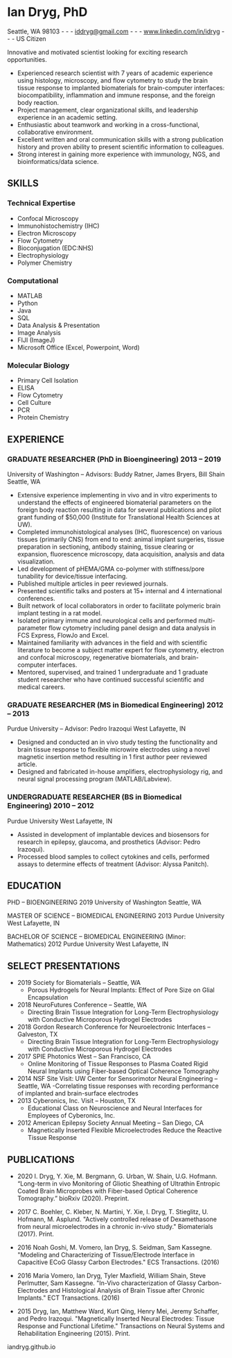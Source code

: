 # Ian Dryg, PhD

Seattle, WA 98103 - - - iddryg@gmail.com - - - www.linkedin.com/in/idryg - - - US Citizen

Innovative and motivated scientist looking for exciting research opportunities. 

- Experienced research scientist with 7 years of academic experience using histology, microscopy, and flow cytometry to study the brain tissue response to implanted biomaterials for brain-computer interfaces: biocompatibility, inflammation and immune response, and the foreign body reaction.
- Project management, clear organizational skills, and leadership experience in an academic setting. 
- Enthusiastic about teamwork and working in a cross-functional, collaborative environment. 
- Excellent written and oral communication skills with a strong publication history and proven ability to present scientific information to colleagues. 
- Strong interest in gaining more experience with immunology, NGS, and bioinformatics/data science. 

## SKILLS
		
### Technical Expertise	
- Confocal Microscopy
- Immunohistochemistry (IHC)
- Electron Microscopy	
- Flow Cytometry
- Bioconjugation (EDC:NHS)
- Electrophysiology
- Polymer Chemistry

### Computational
- MATLAB
- Python
- Java
- SQL
- Data Analysis & Presentation	
- Image Analysis
- FIJI (ImageJ)
- Microsoft Office (Excel, Powerpoint, Word)

### Molecular Biology
- Primary Cell Isolation
- ELISA
- Flow Cytometry
- Cell Culture
- PCR
- Protein Chemistry 
		
## EXPERIENCE

### GRADUATE RESEARCHER (PhD in Bioengineering)						                         2013 – 2019
University of Washington – Advisors: Buddy Ratner, James Bryers, Bill Shain		  	 Seattle, WA  

- Extensive experience implementing in vivo and in vitro experiments to understand the effects of engineered biomaterial parameters on the foreign body reaction resulting in data for several publications and pilot grant funding of $50,000 (Institute for Translational Health Sciences at UW).
- Completed immunohistological analyses (IHC, fluorescence) on various tissues (primarily CNS) from end to end: animal implant surgeries, tissue preparation in sectioning, antibody staining, tissue clearing or expansion, fluorescence microscopy, data acquisition, analysis and data visualization.
- Led development of pHEMA/GMA co-polymer with stiffness/pore tunability for device/tissue interfacing.
- Published multiple articles in peer reviewed journals.
- Presented scientific talks and posters at 15+ internal and 4 international conferences. 
- Built network of local collaborators in order to facilitate polymeric brain implant testing in a rat model.
- Isolated primary immune and neurological cells and performed multi-parameter flow cytometry including panel design and data analysis in FCS Express, FlowJo and Excel. 
- Maintained familiarity with advances in the field and with scientific literature to become a subject matter expert for flow cytometry, electron and confocal microscopy, regenerative biomaterials, and brain-computer interfaces. 
- Mentored, supervised, and trained 1 undergraduate and 1 graduate student researcher who have continued successful scientific and medical careers. 

### GRADUATE RESEARCHER (MS in Biomedical Engineering)					                  2012 – 2013
Purdue University – Advisor: Pedro Irazoqui						                            West Lafayette, IN  

- Designed and conducted an in vivo study testing the functionality and brain tissue response to flexible microwire electrodes using a novel magnetic insertion method resulting in 1 first author peer reviewed article. 
- Designed and fabricated in-house amplifiers, electrophysiology rig, and neural signal processing program (MATLAB/Labview).

### UNDERGRADUATE RESEARCHER (BS in Biomedical Engineering)					              2010 – 2012
Purdue University 									                                              West Lafayette, IN  
- Assisted in development of implantable devices and biosensors for research in epilepsy, glaucoma, and prosthetics (Advisor: Pedro Irazoqui).
- Processed blood samples to collect cytokines and cells, performed assays to determine effects of treatment (Advisor: Alyssa Panitch).

## EDUCATION

PHD – BIOENGINEERING						            				                    2019
University of Washington									                              Seattle, WA

MASTER OF SCIENCE – BIOMEDICAL ENGINEERING							                2013
Purdue University									                                      West Lafayette, IN	

BACHELOR OF SCIENCE – BIOMEDICAL ENGINEERING (Minor: Mathematics)				2012
Purdue University									                                      West Lafayette, IN

## SELECT PRESENTATIONS

- 2019 Society for Biomaterials – Seattle, WA
    - Porous Hydrogels for Neural Implants: Effect of Pore Size on Glial Encapsulation
- 2018 NeuroFutures Conference – Seattle, WA
    - Directing Brain Tissue Integration for Long-Term Electrophysiology with Conductive Microporous Hydrogel Electrodes
- 2018 Gordon Research Conference for Neuroelectronic Interfaces – Galveston, TX
    - Directing Brain Tissue Integration for Long-Term Electrophysiology with Conductive Microporous Hydrogel Electrodes
- 2017 SPIE Photonics West – San Francisco, CA
    - Online Monitoring of Tissue Responses to Plasma Coated Rigid Neural Implants using Fiber-based Optical Coherence Tomography
- 2014 NSF Site Visit: UW Center for Sensorimotor Neural Engineering – Seattle, WA
    -Correlating tissue responses with recording performance of implanted and brain-surface electrodes
- 2013 Cyberonics, Inc. Visit – Houston, TX
    - Educational Class on Neuroscience and Neural Interfaces for Employees of Cyberonics, Inc.
- 2012 American Epilepsy Society Annual Meeting – San Diego, CA
    - Magnetically Inserted Flexible Microelectrodes Reduce the Reactive Tissue Response

## PUBLICATIONS

- 2020	I. Dryg, Y. Xie, M. Bergmann, G. Urban, W. Shain, U.G. Hofmann. “Long-term in vivo Monitoring of Gliotic Sheathing of Ultrathin Entropic Coated Brain Microprobes with Fiber-based Optical Coherence Tomography.” bioRxiv (2020). Preprint. 

- 2017	C. Boehler, C. Kleber, N. Martini, Y. Xie, I. Dryg, T. Stieglitz, U. Hofmann, M. Asplund. "Actively controlled release of Dexamethasone from neural microelectrodes in a chronic in-vivo study." Biomaterials (2017). Print.

- 2016	Noah Goshi, M. Vomero, Ian Dryg, S. Seidman, Sam Kassegne. "Modeling and Characterizing of Tissue/Electrode Interface in Capacitive ECoG Glassy Carbon Electrodes." ECS Transactions. (2016)

- 2016	Maria Vomero, Ian Dryg, Tyler Maxfield, William Shain, Steve Perlmutter, Sam Kassegne. "In-Vivo characterization of Glassy Carbon-Electrodes and Histological Analysis of Brain Tissue after Chronic Implants." ECT Transactions. (2016)

- 2015	Dryg, Ian, Matthew Ward, Kurt Qing, Henry Mei, Jeremy Schaffer, and Pedro Irazoqui. "Magnetically Inserted Neural Electrodes: Tissue Response and Functional Lifetime." Transactions on Neural Systems and Rehabilitation Engineering (2015). Print.


iandryg.github.io
